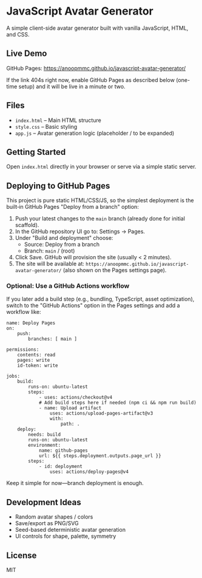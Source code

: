 # JavaScript Avatar Generator

A simple client-side avatar generator built with vanilla JavaScript, HTML, and CSS.

## Live Demo

GitHub Pages: https://anoopmmc.github.io/javascript-avatar-generator/

If the link 404s right now, enable GitHub Pages as described below (one-time setup) and it will be live in a minute or two.

## Files
- `index.html` – Main HTML structure
- `style.css` – Basic styling
- `app.js` – Avatar generation logic (placeholder / to be expanded)

## Getting Started
Open `index.html` directly in your browser or serve via a simple static server.

## Deploying to GitHub Pages

This project is pure static HTML/CSS/JS, so the simplest deployment is the built‑in GitHub Pages "Deploy from a branch" option:

1. Push your latest changes to the `main` branch (already done for initial scaffold).
2. In the GitHub repository UI go to: Settings → Pages.
3. Under "Build and deployment" choose:
	 - Source: Deploy from a branch
	 - Branch: `main` / (root)
4. Click Save. GitHub will provision the site (usually < 2 minutes).
5. The site will be available at: `https://anoopmmc.github.io/javascript-avatar-generator/` (also shown on the Pages settings page).

### Optional: Use a GitHub Actions workflow
If you later add a build step (e.g., bundling, TypeScript, asset optimization), switch to the "GitHub Actions" option in the Pages settings and add a workflow like:

```
name: Deploy Pages
on:
	push:
		branches: [ main ]

permissions:
	contents: read
	pages: write
	id-token: write

jobs:
	build:
		runs-on: ubuntu-latest
		steps:
			- uses: actions/checkout@v4
			# Add build steps here if needed (npm ci && npm run build)
			- name: Upload artifact
				uses: actions/upload-pages-artifact@v3
				with:
					path: .
	deploy:
		needs: build
		runs-on: ubuntu-latest
		environment:
			name: github-pages
			url: ${{ steps.deployment.outputs.page_url }}
		steps:
			- id: deployment
				uses: actions/deploy-pages@v4
```

Keep it simple for now—branch deployment is enough.

## Development Ideas
- Random avatar shapes / colors
- Save/export as PNG/SVG
- Seed-based deterministic avatar generation
- UI controls for shape, palette, symmetry

## License
MIT
